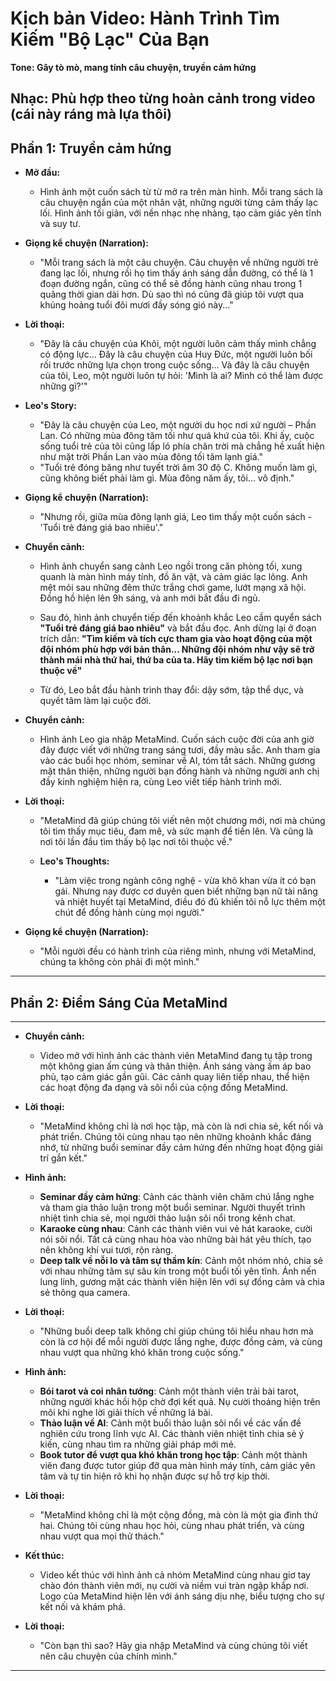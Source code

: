 # **Kịch bản Video: Hành Trình Tìm Kiếm "Bộ Lạc" Của Bạn**

**Tone: Gây tò mò, mang tính câu chuyện, truyền cảm hứng**

Nhạc: Phù hợp theo từng hoàn cảnh trong video  (cái này ráng mà lựa thôi)
---

## **Phần 1: Truyền cảm hứng**

- **Mở đầu:**
  - Hình ảnh một cuốn sách từ từ mở ra trên màn hình. Mỗi trang sách là câu chuyện ngắn của một nhân vật, những người từng cảm thấy lạc lối. Hình ảnh tối giản, với nền nhạc nhẹ nhàng, tạo cảm giác yên tĩnh và suy tư.

- **Giọng kể chuyện (Narration):**
  - "Mỗi trang sách là một câu chuyện. Câu chuyện về những người trẻ đang lạc lối, nhưng rồi họ tìm thấy ánh sáng dẫn đường, có thể là 1 đoạn đường ngắn, cũng có thể sẽ đồng hành cũng nhau trong 1 quãng thời gian dài hơn. Dù sao thì nó cũng đã giúp tôi vượt qua khủng hoảng tuổi đôi mươi đầy sóng gió này..."

- **Lời thoại:**
  - "Đây là câu chuyện của Khôi, một người luôn cảm thấy mình chẳng có động lực... Đây là câu chuyện của Huy Đức, một người luôn bối rối trước những lựa chọn trong cuộc sống... Và đây là câu chuyện của tôi, Leo, một người luôn tự hỏi: 'Mình là ai? Mình có thể làm được những gì?'"

- **Leo's Story:**
  - "Đây là câu chuyện của Leo, một người du học nơi xứ người – Phần Lan. Có những mùa đông tăm tối như quá khứ của tôi. Khi ấy, cuộc sống tuổi trẻ của tôi cũng lấp ló phía chân trời mà chẳng hề xuất hiện như mặt trời Phần Lan vào mùa đông tối tăm lạnh giá."
  - "Tuổi trẻ đóng băng như tuyết trời âm 30 độ C. Không muốn làm gì, cũng không biết phải làm gì. Mùa đông năm ấy, tôi... vô định."

- **Giọng kể chuyện (Narration):**
  - "Nhưng rồi, giữa mùa đông lạnh giá, Leo tìm thấy một cuốn sách - 'Tuổi trẻ đáng giá bao nhiêu'."

- **Chuyển cảnh:**
  - Hình ảnh chuyển sang cảnh Leo ngồi trong căn phòng tối, xung quanh là màn hình máy tính, đồ ăn vặt, và cảm giác lạc lõng. Anh mệt mỏi sau những đêm thức trắng chơi game, lướt mạng xã hội. Đồng hồ hiện lên 9h sáng, và anh mới bắt đầu đi ngủ.

  - Sau đó, hình ảnh chuyển tiếp đến khoảnh khắc Leo cầm quyển sách **"Tuổi trẻ đáng giá bao nhiêu"** và bắt đầu đọc. Anh dừng lại ở đoạn trích dẫn: **"Tìm kiếm và tích cực tham gia vào hoạt động của một đội nhóm phù hợp với bản thân... Những đội nhóm như vậy sẽ trở thành mái nhà thứ hai, thứ ba của ta. Hãy tìm kiếm bộ lạc nơi bạn thuộc về"**

  - Từ đó, Leo bắt đầu hành trình thay đổi: dậy sớm, tập thể dục, và quyết tâm làm lại cuộc đời.

- **Chuyển cảnh:**
  - Hình ảnh Leo gia nhập MetaMind. Cuốn sách cuộc đời của anh giờ đây được viết với những trang sáng tươi, đầy màu sắc. Anh tham gia vào các buổi học nhóm, seminar về AI, tóm tắt sách. Những gương mặt thân thiện, những người bạn đồng hành và những người anh chị đầy kinh nghiệm hiện ra, cùng Leo viết tiếp hành trình mới.

- **Lời thoại:**
  - "MetaMind đã giúp chúng tôi viết nên một chương mới, nơi mà chúng tôi tìm thấy mục tiêu, đam mê, và sức mạnh để tiến lên. Và cũng là nơi tôi lần đầu tìm thấy bộ lạc nơi tôi thuộc về."

  - **Leo's Thoughts:**
    - "Làm việc trong ngành công nghệ - vừa khô khan vừa ít có bạn gái. Nhưng nay được cơ duyên quen biết những bạn nữ tài năng và nhiệt huyết tại MetaMind, điều đó đủ khiến tôi nỗ lực thêm một chút để đồng hành cùng mọi người."

- **Giọng kể chuyện (Narration):**
  - "Mỗi người đều có hành trình của riêng mình, nhưng với MetaMind, chúng ta không còn phải đi một mình."

---

## **Phần 2: Điểm Sáng Của MetaMind**

---

- **Chuyển cảnh:**
  - Video mở với hình ảnh các thành viên MetaMind đang tụ tập trong một không gian ấm cúng và thân thiện. Ánh sáng vàng ấm áp bao phủ, tạo cảm giác gần gũi. Các cảnh quay liên tiếp nhau, thể hiện các hoạt động đa dạng và sôi nổi của cộng đồng MetaMind.

- **Lời thoại:**
  - "MetaMind không chỉ là nơi học tập, mà còn là nơi chia sẻ, kết nối và phát triển. Chúng tôi cùng nhau tạo nên những khoảnh khắc đáng nhớ, từ những buổi seminar đầy cảm hứng đến những hoạt động giải trí gắn kết."

- **Hình ảnh:**
  - **Seminar đầy cảm hứng**: Cảnh các thành viên chăm chú lắng nghe và tham gia thảo luận trong một buổi seminar. Người thuyết trình nhiệt tình chia sẻ, mọi người thảo luận sôi nổi trong kênh chat.
  - **Karaoke cùng nhau**: Cảnh các thành viên vui vẻ hát karaoke, cười nói sôi nổi. Tất cả cùng nhau hòa vào những bài hát yêu thích, tạo nên không khí vui tươi, rộn ràng.
  - **Deep talk về nỗi lo và tâm sự thầm kín**: Cảnh một nhóm nhỏ, chia sẻ với nhau những tâm sự sâu kín trong một buổi tối yên tĩnh. Ánh nến lung linh, gương mặt các thành viên hiện lên với sự đồng cảm và chia sẻ thông qua camera.

- **Lời thoại:**
  - "Những buổi deep talk không chỉ giúp chúng tôi hiểu nhau hơn mà còn là cơ hội để mỗi người được lắng nghe, được đồng cảm, và cùng nhau vượt qua những khó khăn trong cuộc sống."

- **Hình ảnh:**
  - **Bói tarot và coi nhân tướng**: Cảnh một thành viên trải bài tarot, những người khác hồi hộp chờ đợi kết quả. Nụ cười thoáng hiện trên môi khi nghe lời giải thích về những lá bài.
  - **Thảo luận về AI**: Cảnh một buổi thảo luận sôi nổi về các vấn đề nghiên cứu trong lĩnh vực AI. Các thành viên nhiệt tình chia sẻ ý kiến, cùng nhau tìm ra những giải pháp mới mẻ.
  - **Book tutor để vượt qua khó khăn trong học tập**: Cảnh một thành viên đang được tutor giúp đỡ qua màn hình máy tính, cảm giác yên tâm và tự tin hiện rõ khi họ nhận được sự hỗ trợ kịp thời.

- **Lời thoại:**
  - "MetaMind không chỉ là một cộng đồng, mà còn là một gia đình thứ hai. Chúng tôi cùng nhau học hỏi, cùng nhau phát triển, và cùng nhau vượt qua mọi thử thách."

- **Kết thúc:**
  - Video kết thúc với hình ảnh cả nhóm MetaMind cùng nhau giơ tay chào đón thành viên mới, nụ cười và niềm vui tràn ngập khắp nơi. Logo của MetaMind hiện lên với ánh sáng dịu nhẹ, biểu tượng cho sự kết nối và khám phá.

- **Lời thoại:**
  - "Còn bạn thì sao? Hãy gia nhập MetaMind và cùng chúng tôi viết nên câu chuyện của chính mình."


---

